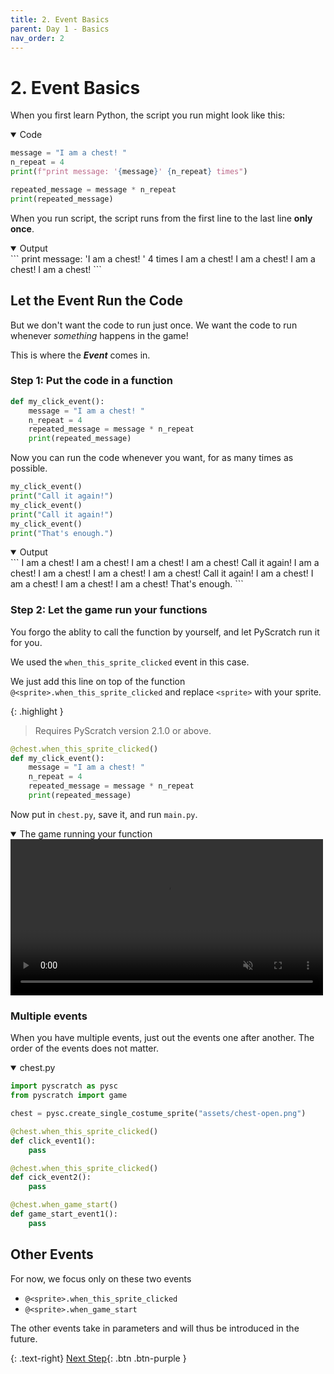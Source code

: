 ```yaml
---
title: 2. Event Basics
parent: Day 1 - Basics
nav_order: 2
---
```


# 2. Event Basics

When you first learn Python, the script you run might look like this:
<details open markdown="block">
  <summary>
    Code
  </summary>

```python
message = "I am a chest! "
n_repeat = 4
print(f"print message: '{message}' {n_repeat} times")

repeated_message = message * n_repeat
print(repeated_message)
```
</details>

When you run script, the script runs from the first line to the last line **only once**. 

<details open markdown="block">
  <summary>
    Output
  </summary>
```
print message: 'I am a chest! ' 4 times
I am a chest! I am a chest! I am a chest! I am a chest! 
```
</details>


## Let the Event Run the Code

But we don't want the code to run just once. We want the code to run whenever *something* happens in the game! 

This is where the ***Event*** comes in.

### Step 1: Put the code in a function
```python
def my_click_event():
    message = "I am a chest! "
    n_repeat = 4
    repeated_message = message * n_repeat
    print(repeated_message)
```

Now you can run the code whenever you want, for as many times as possible. 

```python
my_click_event()
print("Call it again!")
my_click_event()
print("Call it again!")
my_click_event()
print("That's enough.")
```


<details open markdown="block">
  <summary>
    Output
  </summary>
```
I am a chest! I am a chest! I am a chest! I am a chest! 
Call it again!
I am a chest! I am a chest! I am a chest! I am a chest!
Call it again!
I am a chest! I am a chest! I am a chest! I am a chest! 
That's enough.
```
</details>


### Step 2: Let the game run your functions
You forgo the ablity to call the function by yourself, and let PyScratch run it for you. 

We used the `when_this_sprite_clicked` event in this case. 

We just add this line on top of the function `@<sprite>.when_this_sprite_clicked` and replace `<sprite>` with your sprite. 

{: .highlight }
> Requires PyScratch version 2.1.0 or above. 

```python
@chest.when_this_sprite_clicked()
def my_click_event():
    message = "I am a chest! "
    n_repeat = 4
    repeated_message = message * n_repeat
    print(repeated_message)
```

Now put in `chest.py`, save it, and run `main.py`. 

<details open markdown="block">
  <summary>
    The game running your function
  </summary>
  <video autoplay loop muted controls playsinline style="max-width: 100%"  width="500">
    <source src="temp/event-1.mp4" type="video/mp4">
    Your browser does not support the video tag.
    </video> </details>


### Multiple events
When you have multiple events, just out the events one after another. 
The order of the events does not matter. 

<details open markdown="block">
  <summary>
    chest.py
  </summary>

```python
import pyscratch as pysc
from pyscratch import game

chest = pysc.create_single_costume_sprite("assets/chest-open.png")

@chest.when_this_sprite_clicked()
def click_event1():
    pass

@chest.when_this_sprite_clicked()
def cick_event2():
    pass

@chest.when_game_start()
def game_start_event1():
    pass
```
</details>


## Other Events
For now, we focus only on these two events
- `@<sprite>.when_this_sprite_clicked`
- `@<sprite>.when_game_start`

The other events take in parameters and will thus be introduced in the future. 

{: .text-right}
[Next Step](./3-coordinates){: .btn .btn-purple }

